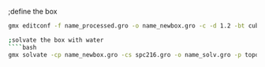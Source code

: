 ;define the box
````bash
gmx editconf -f name_processed.gro -o name_newbox.gro -c -d 1.2 -bt cubic

;solvate the box with water
````bash
gmx solvate -cp name_newbox.gro -cs spc216.gro -o name_solv.gro -p topol.top
